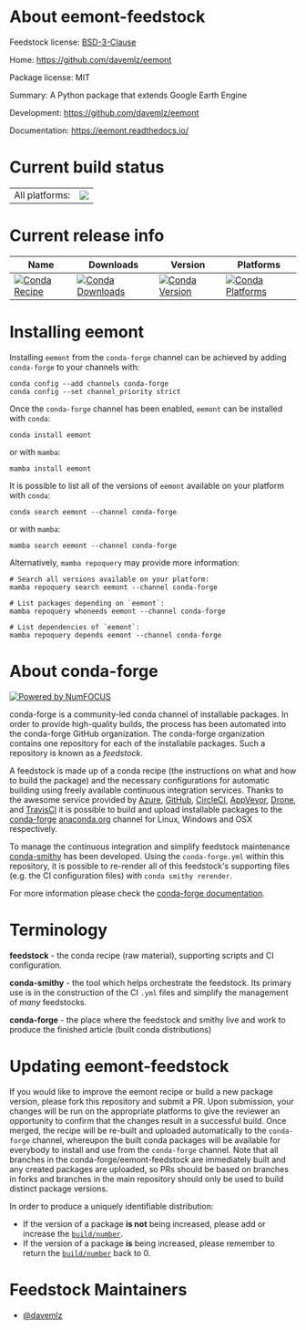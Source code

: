 About eemont-feedstock
======================

Feedstock license: [BSD-3-Clause](https://github.com/conda-forge/eemont-feedstock/blob/main/LICENSE.txt)

Home: https://github.com/davemlz/eemont

Package license: MIT

Summary: A Python package that extends Google Earth Engine

Development: https://github.com/davemlz/eemont

Documentation: https://eemont.readthedocs.io/

Current build status
====================


<table><tr><td>All platforms:</td>
    <td>
      <a href="https://dev.azure.com/conda-forge/feedstock-builds/_build/latest?definitionId=12635&branchName=main">
        <img src="https://dev.azure.com/conda-forge/feedstock-builds/_apis/build/status/eemont-feedstock?branchName=main">
      </a>
    </td>
  </tr>
</table>

Current release info
====================

| Name | Downloads | Version | Platforms |
| --- | --- | --- | --- |
| [![Conda Recipe](https://img.shields.io/badge/recipe-eemont-green.svg)](https://anaconda.org/conda-forge/eemont) | [![Conda Downloads](https://img.shields.io/conda/dn/conda-forge/eemont.svg)](https://anaconda.org/conda-forge/eemont) | [![Conda Version](https://img.shields.io/conda/vn/conda-forge/eemont.svg)](https://anaconda.org/conda-forge/eemont) | [![Conda Platforms](https://img.shields.io/conda/pn/conda-forge/eemont.svg)](https://anaconda.org/conda-forge/eemont) |

Installing eemont
=================

Installing `eemont` from the `conda-forge` channel can be achieved by adding `conda-forge` to your channels with:

```
conda config --add channels conda-forge
conda config --set channel_priority strict
```

Once the `conda-forge` channel has been enabled, `eemont` can be installed with `conda`:

```
conda install eemont
```

or with `mamba`:

```
mamba install eemont
```

It is possible to list all of the versions of `eemont` available on your platform with `conda`:

```
conda search eemont --channel conda-forge
```

or with `mamba`:

```
mamba search eemont --channel conda-forge
```

Alternatively, `mamba repoquery` may provide more information:

```
# Search all versions available on your platform:
mamba repoquery search eemont --channel conda-forge

# List packages depending on `eemont`:
mamba repoquery whoneeds eemont --channel conda-forge

# List dependencies of `eemont`:
mamba repoquery depends eemont --channel conda-forge
```


About conda-forge
=================

[![Powered by
NumFOCUS](https://img.shields.io/badge/powered%20by-NumFOCUS-orange.svg?style=flat&colorA=E1523D&colorB=007D8A)](https://numfocus.org)

conda-forge is a community-led conda channel of installable packages.
In order to provide high-quality builds, the process has been automated into the
conda-forge GitHub organization. The conda-forge organization contains one repository
for each of the installable packages. Such a repository is known as a *feedstock*.

A feedstock is made up of a conda recipe (the instructions on what and how to build
the package) and the necessary configurations for automatic building using freely
available continuous integration services. Thanks to the awesome service provided by
[Azure](https://azure.microsoft.com/en-us/services/devops/), [GitHub](https://github.com/),
[CircleCI](https://circleci.com/), [AppVeyor](https://www.appveyor.com/),
[Drone](https://cloud.drone.io/welcome), and [TravisCI](https://travis-ci.com/)
it is possible to build and upload installable packages to the
[conda-forge](https://anaconda.org/conda-forge) [anaconda.org](https://anaconda.org/)
channel for Linux, Windows and OSX respectively.

To manage the continuous integration and simplify feedstock maintenance
[conda-smithy](https://github.com/conda-forge/conda-smithy) has been developed.
Using the ``conda-forge.yml`` within this repository, it is possible to re-render all of
this feedstock's supporting files (e.g. the CI configuration files) with ``conda smithy rerender``.

For more information please check the [conda-forge documentation](https://conda-forge.org/docs/).

Terminology
===========

**feedstock** - the conda recipe (raw material), supporting scripts and CI configuration.

**conda-smithy** - the tool which helps orchestrate the feedstock.
                   Its primary use is in the construction of the CI ``.yml`` files
                   and simplify the management of *many* feedstocks.

**conda-forge** - the place where the feedstock and smithy live and work to
                  produce the finished article (built conda distributions)


Updating eemont-feedstock
=========================

If you would like to improve the eemont recipe or build a new
package version, please fork this repository and submit a PR. Upon submission,
your changes will be run on the appropriate platforms to give the reviewer an
opportunity to confirm that the changes result in a successful build. Once
merged, the recipe will be re-built and uploaded automatically to the
`conda-forge` channel, whereupon the built conda packages will be available for
everybody to install and use from the `conda-forge` channel.
Note that all branches in the conda-forge/eemont-feedstock are
immediately built and any created packages are uploaded, so PRs should be based
on branches in forks and branches in the main repository should only be used to
build distinct package versions.

In order to produce a uniquely identifiable distribution:
 * If the version of a package **is not** being increased, please add or increase
   the [``build/number``](https://docs.conda.io/projects/conda-build/en/latest/resources/define-metadata.html#build-number-and-string).
 * If the version of a package **is** being increased, please remember to return
   the [``build/number``](https://docs.conda.io/projects/conda-build/en/latest/resources/define-metadata.html#build-number-and-string)
   back to 0.

Feedstock Maintainers
=====================

* [@davemlz](https://github.com/davemlz/)

